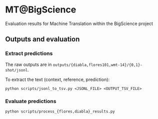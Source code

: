 # MT@BigScience

Evaluation results for Machine Translation within the BigScience project

## Outputs and evaluation


### Extract predictions
The raw outputs are in `outputs/{diabla,flores101,wmt-14}/{0,1}-shot/jsonl`.

To extract the text (context, reference, prediction): 
```
python scripts/jsonl_to_tsv.py <JSONL_FILE> <OUTPUT_TSV_FILE>
```

### Evaluate predictions

```
python scripts/process_{flores,diabla}_results.py
```
